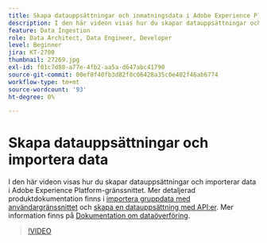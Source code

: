```yaml
---
title: Skapa datauppsättningar och inmatningsdata i Adobe Experience Platform
description: I den här videon visas hur du skapar datauppsättningar och importerar data i Adobe Experience Platform-gränssnittet.
feature: Data Ingestion
role: Data Architect, Data Engineer, Developer
level: Beginner
jira: KT-2700
thumbnail: 27269.jpg
exl-id: f01c7d88-a77e-4fb2-aa5a-d647abc41790
source-git-commit: 00ef0f40fb3d82f0c06428a35c0e402f46ab6774
workflow-type: tm+mt
source-wordcount: '93'
ht-degree: 0%

---
```


# Skapa datauppsättningar och importera data

I den här videon visas hur du skapar datauppsättningar och importerar data i Adobe Experience Platform-gränssnittet. Mer detaljerad produktdokumentation finns i [importera gruppdata med användargränssnittet](https://experienceleague.adobe.com/docs/experience-platform/ingestion/tutorials/ingest-batch-data.html) och [skapa en datauppsättning med API:er](https://experienceleague.adobe.com/docs/experience-platform/catalog/datasets/create.html). Mer information finns på [Dokumentation om dataöverföring](https://experienceleague.adobe.com/docs/experience-platform/ingestion/home.html).

>[!VIDEO](https://video.tv.adobe.com/v/27269?learn=on)

